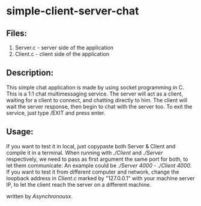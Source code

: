 # simple-client-server-chat

Files:
--------
1. Server.c - server side of the application
2. Client.c - client side of the application

Description:
--------
This simple chat application is made by using socket programming in C.
This is a 1:1 chat multimessaging service. The server will act as a client, 
waiting for a client to connect, and chatting directly to him. 
The client will wait the server response, then begin to chat with the server too.
To exit the service, just type /EXIT and press enter.

Usage:
--------
If you want to test it in local, just copypaste both Server & Client and compile it
in a terminal.
When running with *./Client* and *./Server* respectively, we need to pass as first argument 
the same port for both, to let them communicate: 
An example could be *./Server 4000* - *./Client 4000*.
If you want to test it from different computer and network, change the loopback address 
in _Client.c_ marked by "127.0.0.1" with your machine server IP, to let the client 
reach the server on a different machine.

written by *Asynchronousx*.
